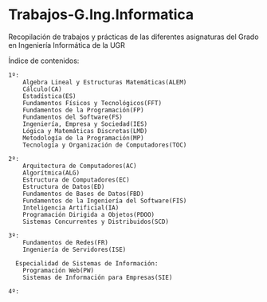 # Trabajos-G.Ing.Informatica
Recopilación de trabajos y prácticas de las diferentes asignaturas del Grado en Ingeniería Informática de la UGR

Índice de contenidos:

    1º:
        Algebra Lineal y Estructuras Matemáticas(ALEM)
        Cálculo(CA)
        Estadística(ES)
        Fundamentos Físicos y Tecnológicos(FFT)
        Fundamentos de la Programación(FP)
        Fundamentos del Software(FS)
        Ingeniería, Empresa y Sociedad(IES)
        Lógica y Matemáticas Discretas(LMD)
        Metodología de la Programación(MP)
        Tecnología y Organización de Computadores(TOC)
      
    2º:
        Arquitectura de Computadores(AC)
        Algorítmica(ALG)
        Estructura de Computadores(EC)
        Estructura de Datos(ED)
        Fundamentos de Bases de Datos(FBD)
        Fundamentos de la Ingeniería del Software(FIS)
        Inteligencia Artificial(IA)
        Programación Dirigida a Objetos(PDOO)
        Sistemas Concurrentes y Distribuidos(SCD)
      
    3º:
        Fundamentos de Redes(FR)
        Ingeniería de Servidores(ISE)
        
      Especialidad de Sistemas de Información:
        Programación Web(PW)
        Sistemas de Información para Empresas(SIE)
        
    4º:
